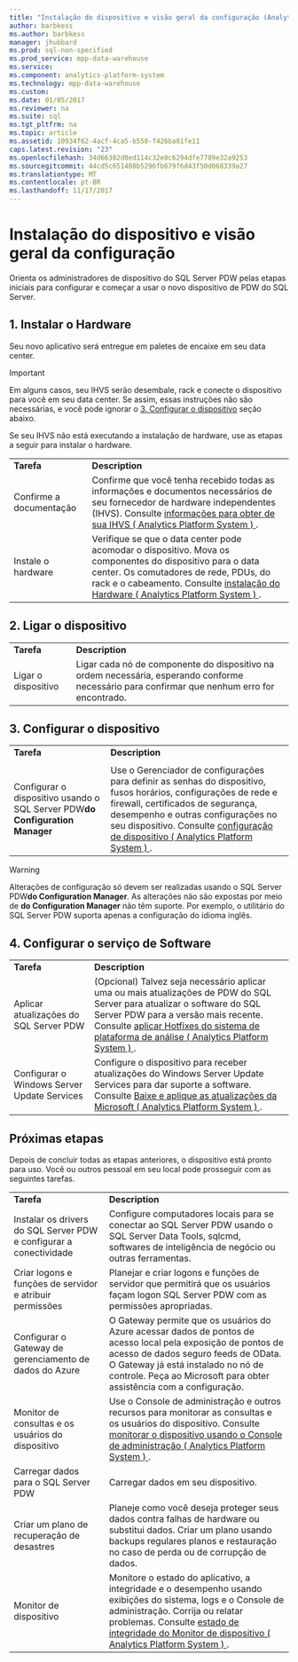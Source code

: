 ```yaml
---
title: "Instalação do dispositivo e visão geral da configuração (Analytics Platform System)"
author: barbkess
ms.author: barbkess
manager: jhubbard
ms.prod: sql-non-specified
ms.prod_service: mpp-data-warehouse
ms.service: 
ms.component: analytics-platform-system
ms.technology: mpp-data-warehouse
ms.custom: 
ms.date: 01/05/2017
ms.reviewer: na
ms.suite: sql
ms.tgt_pltfrm: na
ms.topic: article
ms.assetid: 10934f62-4acf-4ca5-b550-f426ba81fe11
caps.latest.revision: "23"
ms.openlocfilehash: 34d66302d0ed114c32e0c6294dfe7789e32a9253
ms.sourcegitcommit: 44cd5c651488b5296fb679f6d43f50d068339a27
ms.translationtype: MT
ms.contentlocale: pt-BR
ms.lasthandoff: 11/17/2017
---
```

# <a name="appliance-installation-and-configuration-overview"></a>Instalação do dispositivo e visão geral da configuração
Orienta os administradores de dispositivo do SQL Server PDW pelas etapas iniciais para configurar e começar a usar o novo dispositivo de PDW do SQL Server.  
  
<!-- MISSING LINKS ## <a name="BeforeYouBegin"></a>Before You Begin  
Before you begin to install, configure, and use your new appliance, we recommend reviewing information about the appliance components. Review the following to familiarize yourself with the appliance:  
  
-   Review [Understanding the Appliance Nodes and Hardware (SQL Server PDW)](assetId:///f60f419f-d1e1-403d-8cf9-07e7ef6d6627) to be sure you understand the components included in your new appliance.  
  
-   Review [Connecting to SQL Server PDW (SQL Server PDW)](assetId:///721851d5-e521-4d5b-ba6d-8e2e9d3c7808) to understand how and when appliance administrators will connect to each appliance node.  
-->

## <a name="InstallHardware"></a>1. Instalar o Hardware  
Seu novo aplicativo será entregue em paletes de encaixe em seu data center.  
  
> [!IMPORTANT]  
> Em alguns casos, seu IHVS serão desembale, rack e conecte o dispositivo para você em seu data center. Se assim, essas instruções não são necessárias, e você pode ignorar o [3. Configurar o dispositivo](#ConfigureAppliance) seção abaixo.  
  
Se seu IHVS não está executando a instalação de hardware, use as etapas a seguir para instalar o hardware.  
  
|||  
|-|-|  
|**Tarefa**|**Description**|  
|Confirme a documentação|Confirme que você tenha recebido todas as informações e documentos necessários de seu fornecedor de hardware independentes (IHVS). Consulte [informações para obter de sua IHVS &#40; Analytics Platform System &#41; ](information-to-obtain-from-your-ihv.md).|  
|Instale o hardware|Verifique se que o data center pode acomodar o dispositivo. Mova os componentes do dispositivo para o data center. Os comutadores de rede, PDUs, do rack e o cabeamento. Consulte [instalação do Hardware &#40; Analytics Platform System &#41; ](hardware-installation.md).|  
  
## <a name="PowerOnAppliance"></a>2. Ligar o dispositivo  
  
|||  
|-|-|  
|**Tarefa**|**Description**|  
|Ligar o dispositivo|Ligar cada nó de componente do dispositivo na ordem necessária, esperando conforme necessário para confirmar que nenhum erro for encontrado.|  
  
## <a name="ConfigureAppliance"></a>3. Configurar o dispositivo  
  
|||  
|-|-|  
|**Tarefa**|**Description**|  
|||  
|Configurar o dispositivo usando o SQL Server PDW**do Configuration Manager**|Use o Gerenciador de configurações para definir as senhas do dispositivo, fusos horários, configurações de rede e firewall, certificados de segurança, desempenho e outras configurações no seu dispositivo. Consulte [configuração de dispositivo &#40; Analytics Platform System &#41; ](appliance-configuration.md).|  
  
> [!WARNING]  
> Alterações de configuração só devem ser realizadas usando o SQL Server PDW**do Configuration Manager**. As alterações não são expostas por meio de **do Configuration Manager** não têm suporte. Por exemplo, o utilitário do SQL Server PDW suporta apenas a configuração do idioma inglês.  
  
## <a name="SoftwareServicing"></a>4. Configurar o serviço de Software  
  
|||  
|-|-|  
|**Tarefa**|**Description**|  
|Aplicar atualizações do SQL Server PDW|(Opcional) Talvez seja necessário aplicar uma ou mais atualizações de PDW do SQL Server para atualizar o software do SQL Server PDW para a versão mais recente. Consulte [aplicar Hotfixes do sistema de plataforma de análise &#40; Analytics Platform System &#41; ](apply-analytics-platform-system-hotfixes.md).|  
|Configurar o Windows Server Update Services|Configure o dispositivo para receber atualizações do Windows Server Update Services para dar suporte a software. Consulte [Baixe e aplique as atualizações da Microsoft &#40; Analytics Platform System &#41; ](download-and-apply-microsoft-updates.md).|  
  
## <a name="NextSteps"></a>Próximas etapas  
Depois de concluir todas as etapas anteriores, o dispositivo está pronto para uso. Você ou outros pessoal em seu local pode prosseguir com as seguintes tarefas.  
  
|||  
|-|-|  
|**Tarefa**|**Description**|  
|Instalar os drivers do SQL Server PDW e configurar a conectividade|Configure computadores locais para se conectar ao SQL Server PDW usando o SQL Server Data Tools, sqlcmd, softwares de inteligência de negócio ou outras ferramentas. <!-- MISSING LINKS See [Client Tools (SQL Server PDW)](assetId:///721851d5-e521-4d5b-ba6d-8e2e9d3c7808).-->|  
|Criar logons e funções de servidor e atribuir permissões|Planejar e criar logons e funções de servidor que permitirá que os usuários façam logon SQL Server PDW com as permissões apropriadas. <!-- MISSING LINKS See [PDW Permissions &#40;SQL Server PDW&#41;](../sqlpdw/pdw-permissions-sql-server-pdw.md).-->|  
|Configurar o Gateway de gerenciamento de dados do Azure|O Gateway permite que os usuários do Azure acessar dados de pontos de acesso local pela exposição de pontos de acesso de dados seguro feeds de OData. O Gateway já está instalado no nó de controle. Peça ao Microsoft para obter assistência com a configuração.|  
|Monitor de consultas e os usuários do dispositivo|Use o Console de administração e outros recursos para monitorar as consultas e os usuários do dispositivo. Consulte [monitorar o dispositivo usando o Console de administração &#40; Analytics Platform System &#41; ](monitor-the-appliance-by-using-the-admin-console.md)<!-- MISSING LINKS and [User Sessions &#40;SQL Server PDW&#41;](../sqlpdw/user-sessions-sql-server-pdw.md)-->.|  
|Carregar dados para o SQL Server PDW|Carregar dados em seu dispositivo. <!-- MISSING LINKS See [Load &#40;SQL Server PDW&#41;](../sqlpdw/load-sql-server-pdw.md).-->|  
|Criar um plano de recuperação de desastres|Planeje como você deseja proteger seus dados contra falhas de hardware ou substitui dados. Criar um plano usando backups regulares planos e restauração no caso de perda ou de corrupção de dados. <!-- MISSING LINKS See [Create a Disaster Recovery Plan &#40;SQL Server PDW&#41;](../sqlpdw/create-a-disaster-recovery-plan-sql-server-pdw.md).-->|  
|Monitor de dispositivo|Monitore o estado do aplicativo, a integridade e o desempenho usando exibições do sistema, logs e o Console de administração. Corrija ou relatar problemas. Consulte [estado de integridade do Monitor de dispositivo &#40; Analytics Platform System &#41; ](../relational-databases/system-dynamic-management-views/sys-dm-pdw-component-health-status-transact-sql.md).|  
